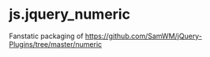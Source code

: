 js.jquery_numeric
=================

Fanstatic packaging of https://github.com/SamWM/jQuery-Plugins/tree/master/numeric
